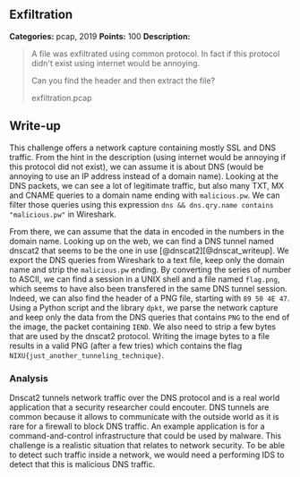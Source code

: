 ## Exfiltration

**Categories:** pcap, 2019
**Points:** 100
**Description:**

>  A file was exfiltrated using common protocol. In fact if this
>  protocol didn't exist using internet would be annoying.
>  
>  Can you find the header and then extract the file?
>  
>  
>  exfiltration.pcap
>  


## Write-up

This challenge offers a network capture containing mostly SSL and DNS traffic.
From the hint in the description (using internet would be annoying if this protocol did not exist), we can assume it is about DNS (would be annoying to use an IP address instead of a domain name).
Looking at the DNS packets, we can see a lot of legitimate traffic, but also many TXT, MX and CNAME queries to a domain name ending with `malicious.pw`.
We can filter those queries using this expression `dns && dns.qry.name contains "malicious.pw"` in Wireshark.

From there, we can assume that the data in encoded in the numbers in the domain name.
Looking up on the web, we can find a DNS tunnel named dnscat2 that seems to be the one in use [@dnscat2][@dnscat_writeup].
We export the DNS queries from Wireshark to a text file, keep only the domain name and strip the `malicious.pw` ending.
By converting the series of number to ASCII, we can find a session in a UNIX shell and a file named `flag.png`, which seems to have also been transfered in the same DNS tunnel session.
Indeed, we can also find the header of a PNG file, starting with `89 50 4E 47`.
Using a Python script and the library `dpkt`, we parse the network capture and keep only the data from the DNS queries that contains `PNG` to the end of the image, the packet containing `IEND`.
We also need to strip a few bytes that are used by the dnscat2 protocol.
Writing the image bytes to a file results in a valid PNG (after a few tries) which contains the flag `NIXU{just_another_tunneling_technique}`.

### Analysis

Dnscat2 tunnels network traffic over the DNS protocol and is a real world application that a security researcher could encouter. DNS tunnels are common because it allows to communicate with the outside world as it is rare for a firewall to block DNS traffic. An example application is for a command-and-control infrastructure that could be used by malware. This challenge is a realistic situation that relates to network security. To be able to detect such traffic inside a network, we would need a performing IDS to detect that this is malicious DNS traffic.

